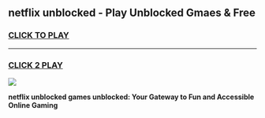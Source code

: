 
## netflix unblocked - Play Unblocked Gmaes & Free
<h3>
<a href="https://news.freeplayer.one?title=netflix_unblocked&ref=16F">CLICK TO PLAY</a></h3>
<hr>

<h3>
<a href="https://news.freeplayer.one?title=netflix_unblocked&ref=16F">CLICK 2 PLAY</a>
  
</h3>

<a href="https://news.freeplayer.one?title=netflix_unblocked&ref=16F/"><img src="https://clearcache.store/games.png"></a>


**netflix unblocked games unblocked: Your Gateway to Fun and Accessible Online Gaming**
